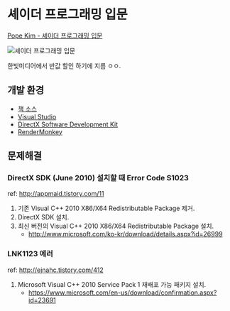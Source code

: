 셰이더 프로그래밍 입문
====================

[Pope Kim - 셰이더 프로그래밍 입문](http://www.hanbit.co.kr/store/books/look.php?p_code=B8421024205)

![셰이더 프로그래밍 입문](http://image.hanbit.co.kr/cover/_m_1949m.gif)

한빛미디어에서 반값 할인 하기에 지름 ㅇㅇ.


## 개발 환경
* [책 소스](http://www.hanbit.co.kr/exam/1949/source.zip)
* [Visual Studio](http://www.visualstudio.com/downloads/download-visual-studio-vs)
* [DirectX Software Development Kit](http://www.microsoft.com/en-us/download/details.aspx?id=6812)
* [RenderMonkey](http://developer.amd.com/tools-and-sdks/archive/legacy-cpu-gpu-tools/rendermonkey-toolsuite/)
 

## 문제해결
### DirectX SDK (June 2010) 설치할 때 Error Code S1023
ref: http://appmaid.tistory.com/11

1. 기존 Visual C++ 2010 X86/X64 Redistributable Package 제거.
2. DirectX SDK 설치.
3. 최신 버전의 Visual C++ 2010 X86/X64 Redistributable Package 설치.
    - http://www.microsoft.com/ko-kr/download/details.aspx?id=26999

### LNK1123 에러
ref: http://ejnahc.tistory.com/412

1. Microsoft Visual C++ 2010 Service Pack 1 재배포 가능 패키지 설치.
    - https://www.microsoft.com/en-us/download/confirmation.aspx?id=23691
